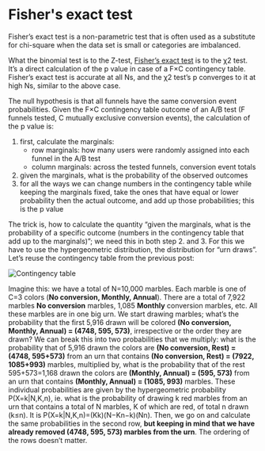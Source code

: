 # Fisher's exact test

Fisher’s exact test is a non-parametric test that is often used as a substitute for chi-square when the data set is small or categories are imbalanced.

What the binomial test is to the Z-test, [Fisher’s exact test](https://en.wikipedia.org/wiki/Fisher's\_exact\_test) is to the χ2 test. It’s a direct calculation of the p value in case of a F×C contingency table. Fisher’s exact test is accurate at all Ns, and the χ2 test’s p converges to it at high Ns, similar to the above case.

The null hypothesis is that all funnels have the same conversion event probabilities. Given the F×C contingency table outcome of an A/B test (F funnels tested, C mutually exclusive conversion events), the calculation of the p value is:

1. first, calculate the marginals:
   * row marginals: how many users were randomly assigned into each funnel in the A/B test
   * column marginals: across the tested funnels, conversion event totals
2. given the marginals, what is the probability of the observed outcomes
3. for all the ways we can change numbers in the contingency table while keeping the marginals fixed, take the ones that have equal or lower probability then the actual outcome, and add up those probabilities; this is the p value

The trick is, how to calculate the quantity “given the marginals, what is the probability of a specific outcome (numbers in the contingency table that add up to the marginals)”; we need this in both step 2. and 3. For this we have to use the hypergeometric distribution, the distribution for “urn draws”. Let’s reuse the contingency table from the previous post:

![Contingency table](https://bytepawn.com/images/contingency\_table3.PNG)

Imagine this: we have a total of N=10,000 marbles. Each marble is one of C=3 colors (**No conversion, Monthly, Annual**). There are a total of 7,922 marbles **No conversion** marbles, 1,085 **Monthly** conversion marbles, etc. All these marbles are in one big urn. We start drawing marbles; what’s the probability that the first 5,916 drawn will be colored **(No conversion, Monthly, Annual) = (4748, 595, 573)**, irrespective or the order they are drawn? We can break this into two probabilities that we multiply: what is the probability that of 5,916 drawn the colors are **(No conversion, Rest) = (4748, 595+573)** from an urn that contains **(No conversion, Rest) = (7922, 1085+993)** marbles, multiplied by, what is the probability that of the rest 595+573=1,168 drawn the colors are **(Monthly, Annual) = (595, 573)** from an urn that contains **(Monthly, Annual) = (1085, 993)** marbles. These individual probabilities are given by the hypergeometric probability P(X=k|N,K,n), ie. what is the probability of drawing k red marbles from an urn that contains a total of N marbles, K of which are red, of total n drawn (k≤n). It is P(X=k|N,K,n)=(Kk)(N−Kn−k)(Nn). Then, we go on and calculate the same probabilities in the second row, **but keeping in mind that we have already removed (4748, 595, 573) marbles from the urn**. The ordering of the rows doesn’t matter.
